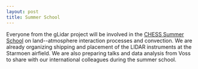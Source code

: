 ```yaml
---
layout: post
title: Summer School
---
```


Everyone from the gLidar project will be involved in the 
[CHESS Summer School](https://chess.w.uib.no/activities/upcoming-activities/summer-school-on-land-atmosphere-interaction-processes-and-convection/)
on land--atmosphere interaction processes and convection. 
We are already organizing shipping and placement of the LIDAR instruments at the Starmoen airfield. We are also preparing talks and data analysis from Voss to share with our international colleagues during the summer school. 
